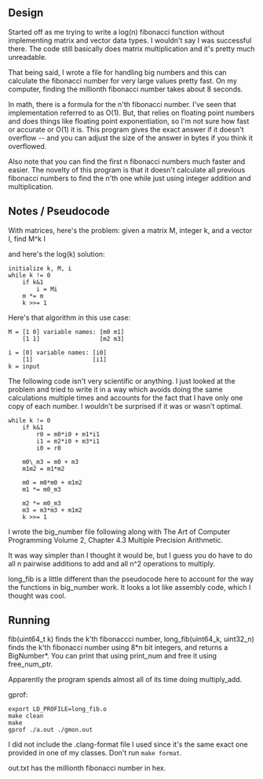 Design
-------------
Started off as me trying to write a log(n) fibonacci function without implementing
matrix and vector data types. I wouldn't say I was successful there. The code
still basically does matrix multiplication and it's pretty much unreadable.

That being said, I wrote a file for handling big numbers and this can calculate
the fibonacci number for very large values pretty fast. On my computer, finding
the millionth fibonacci number takes about 8 seconds.

In math, there is a formula for the n'th fibonacci number. I've seen that
implementation referred to as O(1). But, that relies on floating point numbers and
does things like floating point exponentiation, so I'm not sure how fast or
accurate or O(1) it is. This program gives the exact answer if it doesn't
overflow -- and you can adjust the size of the answer in bytes if you think it overflowed.

Also note that you can find the first n fibonacci numbers much faster and easier.
The novelty of this program is that it doesn't calculate all previous fibonacci
numbers to find the n'th one while just using integer addition and multiplication.

Notes / Pseudocode
---------------

With matrices, here's the problem:
given a matrix M, integer k, and a vector I, find M^k I

and here's the log(k) solution:

```
initialize k, M, i
while k != 0
    if k&1
        i = Mi
    m *= m
    k >>= 1
```

Here's that algorithm in this use case:

```
M = [1 0] variable names: [m0 m1]
    [1 1]                 [m2 m3]

i = [0] variable names: [i0]
    [1]                 [i1]
k = input
```

The following code isn't very scientific or anything. I just looked at the problem
and tried to write it in a way which avoids doing the same calculations multiple
times and accounts for the fact that I have only one copy of each number. I
wouldn't be surprised if it was or wasn't optimal.

```
while k != 0
    if k&1
        r0 = m0*i0 + m1*i1
        i1 = m2*i0 + m3*i1
        i0 = r0

    m0\_m3 = m0 + m3
    m1m2 = m1*m2

    m0 = m0*m0 + m1m2
    m1 *= m0_m3

    m2 *= m0_m3
    m3 = m3*m3 + m1m2
    k >>= 1
```

I wrote the big\_number file following along with The Art of Computer Programming
Volume 2, Chapter 4.3 Multiple Precision Arithmetic.

It was way simpler than I thought it would be, but I guess you do have to do all n
pairwise additions to add and all n^2 operations to multiply.

long\_fib is a little different than the pseudocode here to account for the
way the functions in big\_number work. It looks a lot like assembly code, which I
thought was cool.

Running
-------
fib(uint64\_t k) finds the k'th fibonaccci number, long\_fib(uint64\_k, uint32\_n)
finds the k'th fibonacci number using 8\*n bit integers, and returns a BigNumber\*.
You can print that using print\_num and free it using free\_num\_ptr.

Apparently the program spends almost all of its time doing multiply\_add.

gprof:
```
export LD_PROFILE=long_fib.o
make clean
make
gprof ./a.out ./gmon.out
```

I did not include the .clang-format file I used since it's the same exact one
provided in one of my classes. Don't run `make format`.

out.txt has the millionth fibonacci number in hex.
